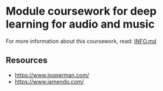# Module coursework for deep learning for audio and music

For more information about this coursework, read: [INFO.md](https://github.com/pranigopu/deepLearning--for--audio-music/blob/4e33739eea581d1f131ba4cc03d926456157d027/coursework/INFO.md)

## Resources

- https://www.looperman.com/
- https://www.jamendo.com/
